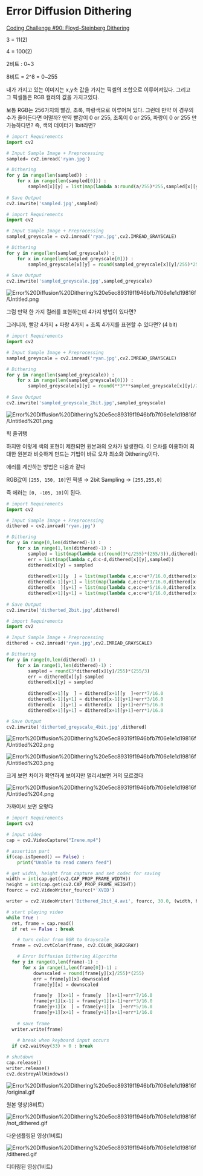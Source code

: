 # Error Diffusion Dithering

[Coding Challenge #90: Floyd-Steinberg Dithering](https://www.youtube.com/watch?v=0L2n8Tg2FwI&t=277s)

3 = 11(2)

4 = 100(2)

2비트 : 0~3

8비트 = 2^8 = 0~255

내가 가지고 있는 이미지는 x,y축 값을 가지는 픽셀의 조합으로 이루어져있다. 그리고 그 픽셀들은 RGB 컬러의 값을 가지고있다.

보통 RGB는 256가지의 빨강, 초록, 파랑색으로 이루어져 있다. 그런데 만약 이 경우의 수가 줄어든다면 어떨까? 만약 빨강이 0 or 255, 초록이 0 or 255, 파랑이 0 or 255 만 가능하다면? 즉, 색의 데이터가 1bit라면?

```python
# import Requirements
import cv2

# Input Sample Image + Preprocessing
sampled= cv2.imread('ryan.jpg')

# Dithering
for y in range(len(sampled)) :
    for x in range(len(sampled[0])) : 
        sampled[x][y] = list(map(lambda a:round(a/255)*255,sampled[x][y]))
        
# Save Output
cv2.imwrite('sampled.jpg',sampled)
```

```python
# import Requirements
import cv2

# Input Sample Image + Preprocessing
sampled_greyscale = cv2.imread('ryan.jpg',cv2.IMREAD_GRAYSCALE)

# Dithering
for y in range(len(sampled_greyscale)) :
    for x in range(len(sampled_greyscale[0])) : 
        sampled_greyscale[x][y] = round(sampled_greyscale[x][y]/255)*255
        
# Save Output
cv2.imwrite('sampled_greyscale.jpg',sampled_greyscale)
```

![Error%20Diffusion%20Dithering%20e5ec89319f1946bfb7f06e1e1d19816f/Untitled.png](Error%20Diffusion%20Dithering%20e5ec89319f1946bfb7f06e1e1d19816f/Untitled.png)

그럼 만약 한 가지 컬러를 표현하는데 4가지 방법이 있다면?

그러니까, 빨강 4가지 + 파랑 4가지 + 초록 4가지를 표현할 수 있다면? (4 bit)

```python
# import Requirements
import cv2

# Input Sample Image + Preprocessing
sampled_greyscale = cv2.imread('ryan.jpg',cv2.IMREAD_GRAYSCALE)

# Dithering
for y in range(len(sampled_greyscale)) :
    for x in range(len(sampled_greyscale[0])) : 
        sampled_greyscale[x][y] = round(**3***sampled_greyscale[x][y]/255)*(255**/3**)
        
# Save Output
cv2.imwrite('sampled_greyscale_2bit.jpg',sampled_greyscale)
```

![Error%20Diffusion%20Dithering%20e5ec89319f1946bfb7f06e1e1d19816f/Untitled%201.png](Error%20Diffusion%20Dithering%20e5ec89319f1946bfb7f06e1e1d19816f/Untitled%201.png)

헉 졸귀탱

하지만 이렇게 색의 표현이 제한되면 원본과의 오차가 발생한다. 이 오차를 이용하여 최대한 원본과 비슷하게 만드는 기법이 바로 오차 최소화 Dithering이다.

에러를 계산하는 방법은 다음과 같다

RGB값이 `[255, 150, 10]`인 픽셀 → 2bit Sampling → `[255,255,0]`

즉  에러는 `[0, -105, 10]`이 된다.

```python
# import Requirements
import cv2

# Input Sample Image + Preprocessing
dithered = cv2.imread('ryan.jpg')

# Dithering
for y in range(0,len(dithered)-1) :
    for x in range(1,len(dithered)-1) : 
        sampled = list(map(lambda c:(round(3*c/255)*(255/3)),dithered[x][y]))
        err = list(map(lambda c,d:c-d,dithered[x][y],sampled))
        dithered[x][y] = sampled
        
        dithered[x+1][y  ] = list(map(lambda c,e:c+e*7/16.0,dithered[x+1][y  ],err))
        dithered[x-1][y+1] = list(map(lambda c,e:c+e*3/16.0,dithered[x-1][y+1],err))
        dithered[x  ][y+1] = list(map(lambda c,e:c+e*5/16.0,dithered[x  ][y+1],err))
        dithered[x+1][y+1] = list(map(lambda c,e:c+e*1/16.0,dithered[x+1][y+1],err))
        
# Save Output
cv2.imwrite('ditherted_2bit.jpg',dithered)
```

```python
# import Requirements
import cv2

# Input Sample Image + Preprocessing
dithered = cv2.imread('ryan.jpg',cv2.IMREAD_GRAYSCALE)

# Dithering
for y in range(0,len(dithered)-1) :
    for x in range(1,len(dithered)-1) : 
        sampled = round(3*dithered[x][y]/255)*(255/3)
        err = dithered[x][y]-sampled
        dithered[x][y] = sampled
        
        dithered[x+1][y  ] = dithered[x+1][y  ]+err*7/16.0
        dithered[x-1][y+1] = dithered[x-1][y+1]+err*3/16.0
        dithered[x  ][y+1] = dithered[x  ][y+1]+err*5/16.0
        dithered[x+1][y+1] = dithered[x+1][y+1]+err*1/16.0

# Save Output
cv2.imwrite('ditherted_greyscale_4bit.jpg',dithered)
```

![Error%20Diffusion%20Dithering%20e5ec89319f1946bfb7f06e1e1d19816f/Untitled%202.png](Error%20Diffusion%20Dithering%20e5ec89319f1946bfb7f06e1e1d19816f/Untitled%202.png)

![Error%20Diffusion%20Dithering%20e5ec89319f1946bfb7f06e1e1d19816f/Untitled%203.png](Error%20Diffusion%20Dithering%20e5ec89319f1946bfb7f06e1e1d19816f/Untitled%203.png)

크게 보면 차이가 확연하게 보이지만 멀리서보면 거의 모르겠다

![Error%20Diffusion%20Dithering%20e5ec89319f1946bfb7f06e1e1d19816f/Untitled%204.png](Error%20Diffusion%20Dithering%20e5ec89319f1946bfb7f06e1e1d19816f/Untitled%204.png)

가까이서 보면 요렇다

```python
# import Requirements
import cv2

# input video
cap = cv2.VideoCapture("Irene.mp4")

# assertion part
if(cap.isOpened() == False) :
    print("Unable to read camera feed")

# get width, height from capture and set codec for saving
width = int(cap.get(cv2.CAP_PROP_FRAME_WIDTH))
height = int(cap.get(cv2.CAP_PROP_FRAME_HEIGHT))
fourcc = cv2.VideoWriter_fourcc(*'XVID')

writer = cv2.VideoWriter('Dithered_2bit_4.avi', fourcc, 30.0, (width, height), 0)

# start playing video
while True :
  ret, frame = cap.read()
  if ret == False : break

	# turn color from BGR to Grayscale
  frame = cv2.cvtColor(frame, cv2.COLOR_BGR2GRAY)

	# Error Diffusion Dithering Algorithm
  for y in range(0,len(frame)-1) :
      for x in range(1,len(frame[0])-1) : 
          downscaled = round(frame[y][x]/255)*(255)
          err = frame[y][x]-downscaled
          frame[y][x] = downscaled

          frame[y  ][x+1] = frame[y  ][x+1]+err*7/16.0
          frame[y+1][x-1] = frame[y+1][x-1]+err*3/16.0
          frame[y+1][x  ] = frame[y+1][x  ]+err*5/16.0
          frame[y+1][x+1] = frame[y+1][x+1]+err*1/16.0    
  
	# save frame
  writer.write(frame)
  
	# break when keyboard input occurs
  if cv2.waitKey(33) > 0 : break

# shutdown
cap.release()
writer.release()
cv2.destroyAllWindows()
```

![Error%20Diffusion%20Dithering%20e5ec89319f1946bfb7f06e1e1d19816f/original.gif](Error%20Diffusion%20Dithering%20e5ec89319f1946bfb7f06e1e1d19816f/original.gif)

원본 영상(8비트)

![Error%20Diffusion%20Dithering%20e5ec89319f1946bfb7f06e1e1d19816f/not_dithered.gif](Error%20Diffusion%20Dithering%20e5ec89319f1946bfb7f06e1e1d19816f/not_dithered.gif)

다운샘플링된 영상(1비트)

![Error%20Diffusion%20Dithering%20e5ec89319f1946bfb7f06e1e1d19816f/dithered.gif](Error%20Diffusion%20Dithering%20e5ec89319f1946bfb7f06e1e1d19816f/dithered.gif)

디더링된 영상(1비트)